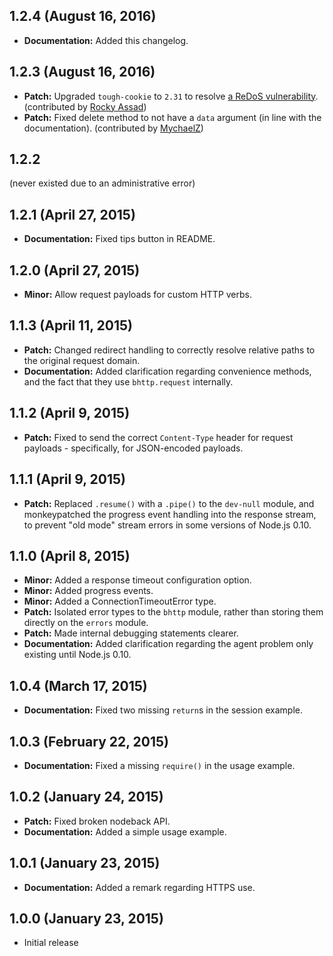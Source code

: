 ## 1.2.4 (August 16, 2016)

* __Documentation:__ Added this changelog.

## 1.2.3 (August 16, 2016)

* __Patch:__ Upgraded `tough-cookie` to `2.31` to resolve [a ReDoS vulnerability](https://nodesecurity.io/advisories/130). (contributed by [Rocky Assad](https://github.com/fourq))
* __Patch:__ Fixed delete method to not have a `data` argument (in line with the documentation). (contributed by [MychaelZ](https://github.com/MychaelZ))

## 1.2.2

(never existed due to an administrative error)

## 1.2.1 (April 27, 2015)

* __Documentation:__ Fixed tips button in README.

## 1.2.0 (April 27, 2015)

* __Minor:__ Allow request payloads for custom HTTP verbs.

## 1.1.3 (April 11, 2015)

* __Patch:__ Changed redirect handling to correctly resolve relative paths to the original request domain.
* __Documentation:__ Added clarification regarding convenience methods, and the fact that they use `bhttp.request` internally.

## 1.1.2 (April 9, 2015)

* __Patch:__ Fixed to send the correct `Content-Type` header for request payloads - specifically, for JSON-encoded payloads.

## 1.1.1 (April 9, 2015)

* __Patch:__ Replaced `.resume()` with a `.pipe()` to the `dev-null` module, and monkeypatched the progress event handling into the response stream, to prevent "old mode" stream errors in some versions of Node.js 0.10.

## 1.1.0 (April 8, 2015)

* __Minor:__ Added a response timeout configuration option.
* __Minor:__ Added progress events.
* __Minor:__ Added a ConnectionTimeoutError type.
* __Patch:__ Isolated error types to the `bhttp` module, rather than storing them directly on the `errors` module.
* __Patch:__ Made internal debugging statements clearer.
* __Documentation:__ Added clarification regarding the agent problem only existing until Node.js 0.10.

## 1.0.4 (March 17, 2015)

* __Documentation:__ Fixed two missing `return`s in the session example.

## 1.0.3 (February 22, 2015)

* __Documentation:__ Fixed a missing `require()` in the usage example.

## 1.0.2 (January 24, 2015)

* __Patch:__ Fixed broken nodeback API.
* __Documentation:__ Added a simple usage example.

## 1.0.1 (January 23, 2015)

* __Documentation:__ Added a remark regarding HTTPS use.

## 1.0.0 (January 23, 2015)

* Initial release